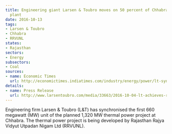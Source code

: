 ```yaml
---
title: Engineering giant Larsen & Toubro moves on 50 percent of Chhabra thermal power
  plant
date: 2016-10-13
tags:
- Larsen & Toubro
- Chhabra
- RRVUNL
states:
- Rajasthan
sectors:
- Energy
subsectors:
- Coal
sources:
- name: Economic Times
  url: http://economictimes.indiatimes.com/industry/energy/power/lt-synchronises-660-mw-unit-at-rajasthan-project/articleshow/54676237.cms
details:
- name: Press Release
  url: http://www.larsentoubro.com/media/33663/2016-10-04-lt-achieves-rrvunl-unit-synchronisation-in-record-time.pdf
---
```


Engineering firm Larsen & Toubro (L&T) has synchronised the first 660 megawatt (MW) unit of the planned 1,320 MW thermal power project at Chhabra. The thermal power project is being developed by Rajasthan Rajya Vidyut Utpadan Nigam Ltd (RRVUNL).
